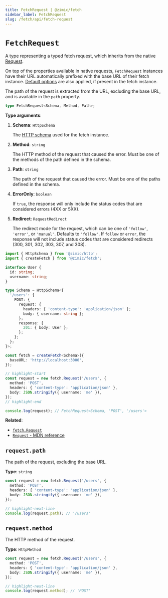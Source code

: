 ```yaml
---
title: FetchRequest | @zimic/fetch
sidebar_label: FetchRequest
slug: /fetch/api/fetch-request
---
```


# `FetchRequest`

A type representing a typed fetch request, which inherits from the native
[Request](https://developer.mozilla.org/docs/Web/API/Request).

On top of the properties available in native requests, `FetchRequest` instances have their URL automatically prefixed
with the base URL of their fetch instance. [Default options](/docs/zimic-fetch/api/2-fetch.md#fetch-defaults) are also
applied, if present in the fetch instance.

The path of the request is extracted from the URL, excluding the base URL, and is available in the `path` property.

```ts
type FetchRequest<Schema, Method, Path>;
```

**Type arguments**:

1. **Schema**: `HttpSchema`

   The [HTTP schema](/docs/zimic-http/guides/1-schemas.md) used for the fetch instance.

2. **Method**: `string`

   The HTTP method of the request that caused the error. Must be one of the methods of the path defined in the schema.

3. **Path**: `string`

   The path of the request that caused the error. Must be one of the paths defined in the schema.

4. **ErrorOnly**: `boolean`

   If `true`, the response will only include the status codes that are considered errors (4XX or 5XX).

5. **Redirect**: `RequestRedirect`

   The redirect mode for the request, which can be one of `'follow'`, `'error'`, or `'manual'`. Defaults to `'follow'`.
   If `follow` or `error`, the response will not include status codes that are considered redirects (300, 301, 302, 303,
   307, and 308).

```ts
import { HttpSchema } from '@zimic/http';
import { createFetch } from '@zimic/fetch';

interface User {
  id: string;
  username: string;
}

type Schema = HttpSchema<{
  '/users': {
    POST: {
      request: {
        headers: { 'content-type': 'application/json' };
        body: { username: string };
      };
      response: {
        201: { body: User };
      };
    };
  };
}>;

const fetch = createFetch<Schema>({
  baseURL: 'http://localhost:3000',
});

// highlight-start
const request = new fetch.Request('/users', {
  method: 'POST',
  headers: { 'content-type': 'application/json' },
  body: JSON.stringify({ username: 'me' }),
});
// highlight-end

console.log(request); // FetchRequest<Schema, 'POST', '/users'>
```

**Related**:

- [`fetch.Request`](/docs/zimic-fetch/api/2-fetch.md#fetchrequest)
- [`Request` - MDN reference](https://developer.mozilla.org/docs/Web/API/Request)

## `request.path`

The path of the request, excluding the base URL.

**Type**: `string`

```ts
const request = new fetch.Request('/users', {
  method: 'POST',
  headers: { 'content-type': 'application/json' },
  body: JSON.stringify({ username: 'me' }),
});

// highlight-next-line
console.log(request.path); // '/users'
```

## `request.method`

The HTTP method of the request.

**Type**: `HttpMethod`

```ts
const request = new fetch.Request('/users', {
  method: 'POST',
  headers: { 'content-type': 'application/json' },
  body: JSON.stringify({ username: 'me' }),
});

// highlight-next-line
console.log(request.method); // 'POST'
```
